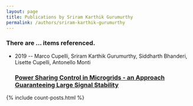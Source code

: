 ```yaml
---
layout: page
title: Publications by Sriram Karthik Gurumurthy
permalink: /authors/sriram-karthik-gurumurthy
---
```


<h3 id="number-posts">There are ... items referenced.</h3>
<ul class="post-list">
<li><span class='post-meta'>2019 -- Marco Cupelli, Sriram Karthik Gurumurthy, Siddharth Bhanderi, Lisette Cupelli, Antonello Monti</span><h3><a class='post-link' href="{{ site.baseurl }}/power-sharing-control-in-microgrids-an-approach-guaranteeing-large-signal-stability">Power Sharing Control in Microgrids - an Approach Guaranteeing Large Signal Stability</a></h3></li>

</ul>
{% include count-posts.html %}
